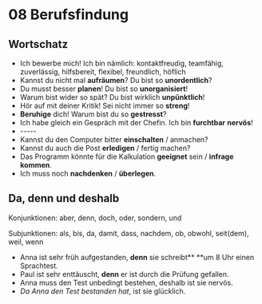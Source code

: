 # 08 Berufsfindung

## Wortschatz

* Ich bewerbe mich! Ich bin nämlich: kontaktfreudig, teamfähig, zuverlässig, hilfsbereit, flexibel, freundlich, höflich
* Kannst du nicht mal **aufräumen**? Du bist so **unordentlich**?
* Du musst besser **planen**! Du bist so **unorganisiert**!
* Warum bist wider so spät? Du bist wirklich **unpünktlich**!
* Hör auf mit deiner Kritik! Sei nicht immer so **streng**!
* **Beruhige** dich! Warum bist du so **gestresst**?
* Ich habe gleich ein Gespräch mit der Chefin. Ich bin **furchtbar** **nervös**!
* \-----
* Kannst du den Computer bitter **einschalten** / anmachen?
* Kannst du auch die Post **erledigen** / fertig machen?
* Das Programm könnte für die Kalkulation **geeignet** sein / **infrage** **kommen**.
* Ich muss noch **nachdenken** / **überlegen**.

## Da, denn und deshalb

Konjunktionen: aber, denn, doch, oder, sondern, und

Subjunktionen: als, bis, da, damit, dass, nachdem, ob, obwohl, seit(dem), weil, wenn

* Anna ist sehr früh aufgestanden, **denn** sie schreibt** **um 8 Uhr einen Sprachtest.
* Paul ist sehr enttäuscht, **denn** er ist durch die Prüfung gefallen.
* Anna muss den Test unbedingt bestehen, deshalb ist sie nervös.
* _Da Anna den Test bestanden hat_, ist sie glücklich.


